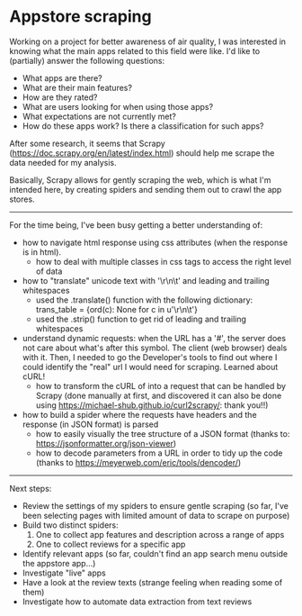 # Appstore scraping

Working on a project for better awareness of air quality, I was interested in knowing what the main apps related to this field
were like. I'd like to (partially) answer the following questions:
* What apps are there?
* What are their main features?
* How are they rated?
* What are users looking for when using those apps?
* What expectations are not currently met?
* How do these apps work? Is there a classification for such apps?

After some research, it seems that Scrapy (https://doc.scrapy.org/en/latest/index.html) should help me scrape the data needed for my analysis.

Basically, Scrapy allows for gently scraping the web, which is what I'm intended here, by creating spiders and sending them out to crawl the app stores.

---
For the time being, I've been busy getting a better understanding of:
*  how to navigate html response using css attributes (when the response is in html).
    - how to deal with multiple classes in css tags to access the right level of data
*  how to "translate" unicode text with '\r\n\t' and leading and trailing whitespaces
    - used the .translate() function with the following dictionary: trans_table = {ord(c): None for c in u'\r\n\t'}
    - used the .strip() function to get rid of leading and trailing whitespaces
* understand dynamic requests: when the URL has a '#', the server does not care about what's after this symbol. The client (web browser) deals with it. Then, I needed to go the Developer's tools to find out where I could identify the "real" url I would need for scraping. Learned about cURL!
    - how to transform the cURL of into a request that can be handled by Scrapy (done manually at first, and discovered it can also be done using https://michael-shub.github.io/curl2scrapy/: thank you!!)
* how to build a spider where the requests have headers and the response (in JSON format) is parsed
    - how to easily visually the tree structure of a JSON format (thanks to: https://jsonformatter.org/json-viewer)
    - how to decode parameters from a URL in order to tidy up the code (thanks to https://meyerweb.com/eric/tools/dencoder/)

---
Next steps:
* Review the settings of my spiders to ensure gentle scraping (so far, I've been selecting pages with limited amount of data to scrape on purpose)
* Build two distinct spiders:
    1. One to collect app features and description across a range of apps
    2. One to collect reviews for a specific app
* Identify relevant apps (so far, couldn't find an app search menu outside the appstore app...)
* Investigate "live" apps
* Have a look at the review texts (strange feeling when reading some of them)
* Investigate how to automate data extraction from text reviews
